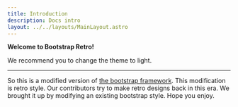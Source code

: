 ```yaml
---
title: Introduction
description: Docs intro
layout: ../../layouts/MainLayout.astro
---
```


**Welcome to Bootstrap Retro!**
<div class="alert alert-warning">We recommend you to change the theme to light.</div>
<hr>
<p>
 So this is a modified version of <a href="https://getbootstrap.com">the bootstrap framework</a>. This modification is retro style. Our contributors try to make retro designs back in this era. We brought it up by modifying an existing bootstrap style. Hope you enjoy.
</p>
